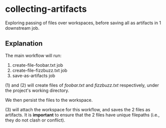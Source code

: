 # collecting-artifacts

Exploring passing of files over workspaces, before saving all as artifacts in 1 downstream job.

## Explanation

The main workflow will run:

1. create-file-foobar.txt job
2. create-file-fizzbuzz.txt job
3. save-as-artifacts job

(1) and (2) will create files of _foobar.txt_ and _fizzbuzz.txt_ respectively, under the project's working directory.

We then persist the files to the workspace.

(3) will attach the workspace for this workflow, and saves the 2 files as artifacts.
It is **important** to ensure that the 2 files have unique filepaths (i.e., they do not clash or conflict).
